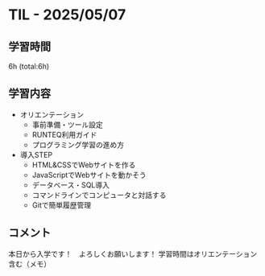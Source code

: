 # TIL - 2025/05/07

## 学習時間
6h (total:6h)

## 学習内容
- オリエンテーション
  - 事前準備・ツール設定
  - RUNTEQ利用ガイド
  - プログラミング学習の進め方
- 導入STEP
  - HTML&CSSでWebサイトを作る
  - JavaScriptでWebサイトを動かそう
  - データベース・SQL導入
  - コマンドラインでコンピュータと対話する
  - Gitで簡単履歴管理

## コメント
本日から入学です！　よろしくお願いします！
学習時間はオリエンテーション含む（メモ）
